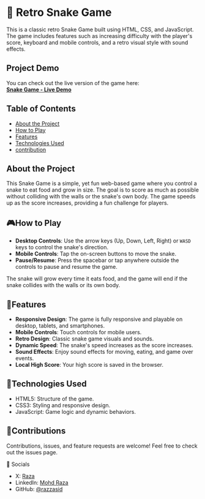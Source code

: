 # 🐍 Retro Snake Game

This is a classic retro Snake Game built using HTML, CSS, and JavaScript. The game includes features such as increasing difficulty with the player's score, keyboard and mobile controls, and a retro visual style with sound effects.

## Project Demo

You can check out the live version of the game here:  
**[Snake Game - Live Demo](http://snake-game-sidd.vercel.app/)**

## Table of Contents
- [About the Project](#about-the-project)
- [How to Play](#how-to-play)
- [Features](#features)
- [Technologies Used](#technologies-used)
- [contribution](#contributions)

## About the Project

This Snake Game is a simple, yet fun web-based game where you control a snake to eat food and grow in size. The goal is to score as much as possible without colliding with the walls or the snake's own body. The game speeds up as the score increases, providing a fun challenge for players.

## 🎮How to Play

- **Desktop Controls**: Use the arrow keys (Up, Down, Left, Right) or `WASD` keys to control the snake's direction.
- **Mobile Controls**: Tap the on-screen buttons to move the snake.
- **Pause/Resume**: Press the spacebar or tap anywhere outside the controls to pause and resume the game.

The snake will grow every time it eats food, and the game will end if the snake collides with the walls or its own body.

## 🚀Features

- **Responsive Design**: The game is fully responsive and playable on desktop, tablets, and smartphones.
- **Mobile Controls**: Touch controls for mobile users.
- **Retro Design**: Classic snake game visuals and sounds.
- **Dynamic Speed**: The snake's speed increases as the score increases.
- **Sound Effects**: Enjoy sound effects for moving, eating, and game over events.
- **Local High Score**: Your high score is saved in the browser.

## 🤖Technologies Used
- HTML5: Structure of the game.
- CSS3: Styling and responsive design.
- JavaScript: Game logic and dynamic behaviors.

## 🙌Contributions
Contributions, issues, and feature requests are welcome! Feel free to check out the issues page.

🔗 Socials
- X: [Raza](https://x.com/razzasid)
- LinkedIn: [Mohd Raza](https://www.linkedin.com/in/mohd-raza-4840801b3/)
- GitHub: [@razzasid](https://github.com/razzasid)
